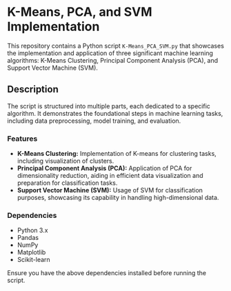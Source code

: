 # K-Means, PCA, and SVM Implementation

This repository contains a Python script `K-Means_PCA_SVM.py` that showcases the implementation and application of three significant machine learning algorithms: K-Means Clustering, Principal Component Analysis (PCA), and Support Vector Machine (SVM).

## Description

The script is structured into multiple parts, each dedicated to a specific algorithm. It demonstrates the foundational steps in machine learning tasks, including data preprocessing, model training, and evaluation.

### Features

- **K-Means Clustering:** Implementation of K-means for clustering tasks, including visualization of clusters.
- **Principal Component Analysis (PCA):** Application of PCA for dimensionality reduction, aiding in efficient data visualization and preparation for classification tasks.
- **Support Vector Machine (SVM):** Usage of SVM for classification purposes, showcasing its capability in handling high-dimensional data.


### Dependencies

- Python 3.x
- Pandas
- NumPy
- Matplotlib
- Scikit-learn

Ensure you have the above dependencies installed before running the script.


